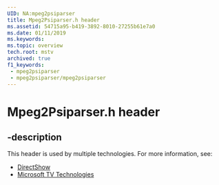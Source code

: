 ```yaml
---
UID: NA:mpeg2psiparser
title: Mpeg2Psiparser.h header
ms.assetid: 54715a95-b419-3892-8010-27255b61e7a0
ms.date: 01/11/2019
ms.keywords: 
ms.topic: overview
tech.root: mstv
archived: true
f1_keywords:
 - mpeg2psiparser
 - mpeg2psiparser/mpeg2psiparser
---
```


# Mpeg2Psiparser.h header


## -description

This header is used by multiple technologies. For more information, see:

- [DirectShow](../_dshow/index.md)
- [Microsoft TV Technologies](../_mstv/index.md)

